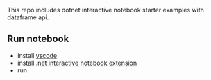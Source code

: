 This repo includes dotnet interactive notebook starter examples with dataframe api.

## Run notebook
- install [vscode](https://code.visualstudio.com/)
- install [.net interactive notebook extension](https://marketplace.visualstudio.com/items?itemName=ms-dotnettools.dotnet-interactive-vscode)
- run
